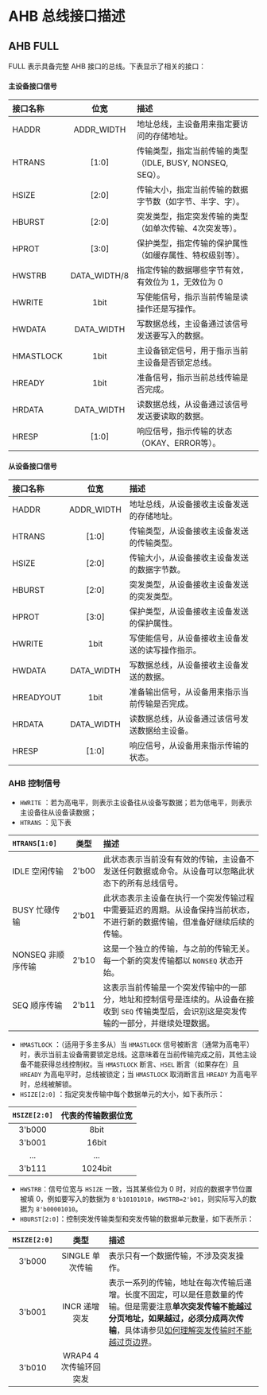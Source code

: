 <!-- =====================================================================
* Copyright (c) 2023, MongooseOrion.
* All rights reserved.
*
* The following code snippet may contain portions that are derived from
* OPEN-SOURCE communities, and these portions will be licensed with: 
*
* <NULL>
*
* If there is no OPEN-SOURCE licenses are listed, it indicates none of
* content in this Code document is sourced from OPEN-SOURCE communities. 
*
* In this case, the document is protected by copyright, and any use of
* all or part of its content by individuals, organizations, or companies
* without authorization is prohibited, unless the project repository
* associated with this document has added relevant OPEN-SOURCE licenses
* by github.com/MongooseOrion. 
*
* Please make sure using the content of this document in accordance with 
* the respective OPEN-SOURCE licenses. 
* 
* THIS CODE IS PROVIDED BY https://github.com/MongooseOrion. 
* FILE ENCODER TYPE: UTF-8
* ========================================================================
-->
# AHB 总线接口描述

## AHB FULL

FULL 表示具备完整 AHB 接口的总线。下表显示了相关的接口：

#### 主设备接口信号

| 接口名称 | 位宽 | 描述 |
| :--- | :---: | :--- |
| HADDR | ADDR_WIDTH | 地址总线，主设备用来指定要访问的存储地址。 |
| HTRANS | [1:0] | 传输类型，指定当前传输的类型（IDLE, BUSY, NONSEQ, SEQ）。 |
| HSIZE | [2:0] | 传输大小，指定当前传输的数据字节数（如字节、半字、字）。 |
| HBURST | [2:0] | 突发类型，指定突发传输的类型（如单次传输、4次突发等）。 |
| HPROT | [3:0] | 保护类型，指定传输的保护属性（如缓存属性、特权级别等）。 |
| HWSTRB | DATA_WIDTH/8 | 指定传输的数据哪些字节有效，有效位为 1，无效位为 0 |
| HWRITE | 1bit | 写使能信号，指示当前传输是读操作还是写操作。 |
| HWDATA | DATA_WIDTH | 写数据总线，主设备通过该信号发送要写入的数据。| 
| HMASTLOCK | 1bit | 主设备锁定信号，用于指示当前主设备是否锁定总线。 |
| HREADY | 1bit | 准备信号，指示当前总线传输是否完成。 |
| HRDATA | DATA_WIDTH | 读数据总线，从设备通过该信号发送要读取的数据。 |
| HRESP | [1:0] | 响应信号，指示传输的状态（OKAY、ERROR等）。 |

#### 从设备接口信号

| 接口名称 | 位宽 | 描述 |
| :--- | :---: | :--- |
| HADDR | ADDR_WIDTH | 地址总线，从设备接收主设备发送的存储地址。 |
| HTRANS | [1:0] | 传输类型，从设备接收主设备发送的传输类型。 |
| HSIZE | [2:0] | 传输大小，从设备接收主设备发送的数据字节数。 |
| HBURST | [2:0] | 突发类型，从设备接收主设备发送的突发类型。 |
| HPROT | [3:0] | 保护类型，从设备接收主设备发送的保护属性。 |
| HWRITE | 1bit | 写使能信号，从设备接收主设备发送的读写操作指示。 |
| HWDATA | DATA_WIDTH | 写数据总线，从设备接收主设备发送的数据。 |
| HREADYOUT | 1bit | 准备输出信号，从设备用来指示当前传输是否完成。 |
| HRDATA | DATA_WIDTH | 读数据总线，从设备通过该信号发送数据给主设备。 |
| HRESP | [1:0] | 响应信号，从设备用来指示传输的状态。 |

### AHB 控制信号

  * `HWRITE` ：若为高电平，则表示主设备往从设备写数据；若为低电平，则表示主设备往从设备读数据；
  * `HTRANS` ：见下表

| `HTRANS[1:0]` | 类型 | 描述 |
| :--- | :---: | :--- |
| IDLE 空闲传输 | 2'b00 | 此状态表示当前没有有效的传输，主设备不发送任何数据或命令。从设备可以忽略此状态下的所有总线信号。 |
| BUSY 忙碌传输 | 2'b01 | 此状态表示主设备在执行一个突发传输过程中需要延迟的周期。从设备保持当前状态，不进行新的数据传输，但准备好继续后续的传输。 |
| NONSEQ 非顺序传输 | 2'b10 | 这是一个独立的传输，与之前的传输无关。每一个新的突发传输都以 `NONSEQ` 状态开始。 |
| SEQ 顺序传输 | 2'b11 | 这表示当前传输是一个突发传输中的一部分，地址和控制信号是连续的。从设备在接收到 `SEQ` 传输类型后，会识别这是突发传输的一部分，并继续处理数据。 |

  * `HMASTLOCK` ：（适用于多主多从）当 `HMASTLOCK` 信号被断言（通常为高电平）时，表示当前主设备需要锁定总线。这意味着在当前传输完成之前，其他主设备不能获得总线控制权。当 `HMASTLOCK` 断言、`HSEL` 断言（如果存在）且 `HREADY` 为高电平时，总线被锁定；当 `HMASTLOCK` 取消断言且 `HREADY` 为高电平时，总线被解锁。
  * `HSIZE[2:0]` ：指定突发传输中每个数据单元的大小，如下表所示：

| `HSIZE[2:0]` | 代表的传输数据位宽 |
| :---: | :---: |
| 3'b000 | 8bit |
| 3'b001 | 16bit |
| ... | ... |
| 3'b111 | 1024bit |

  * `HWSTRB`：信号位宽与 `HSIZE` 一致，当其某些位为 0 时，对应的数据字节位置被填 0，例如要写入的数据为 `8'b10101010`，`HWSTRB=2'b01`，则实际写入的数据为 `8'b00001010`。
  * `HBURST[2:0]`：控制突发传输类型和突发传输的数据单元数量，如下表所示：

| `HSIZE[2:0]` | 类型 | 描述 |
| :---: | :---: | :--- |
| 3'b000 | SINGLE 单次传输 | 表示只有一个数据传输，不涉及突发操作。 |
| 3'b001 | INCR 递增突发 | 表示一系列的传输，地址在每次传输后递增。长度不固定，可以是任意数量的传输。但是需要注意**单次突发传输不能越过分页地址，如果越过，必须分成两次传输**，具体请参见[如何理解突发传输时不能越过页边界](./axi_interface.md#如何理解突发传输时不能越过页边界)。 |
| 3'b010 | WRAP4 4次传输环回突发 | 